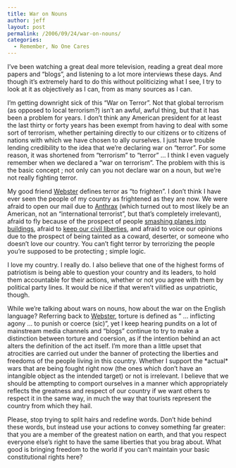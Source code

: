 ```yaml
---
title: War on Nouns
author: jeff
layout: post
permalink: /2006/09/24/war-on-nouns/
categories:
  - Remember, No One Cares
---
```


I’ve been watching a great deal more television, reading a great deal more papers and “blogs”, and listening to a lot more interviews these days. And though it’s extremely hard to do this without politicizing what I see, I try to look at it as objectively as I can, from as many sources as I can.

I’m getting downright sick of this “War on Terror”. Not that global terrorism (as opposed to local terrorism?) isn’t an awful, awful thing, but that it has been a problem for years. I don’t think any American president for at least the last thirty or forty years has been exempt from having to deal with some sort of terrorism, whether pertaining directly to our citizens or to citizens of nations with which we have chosen to ally ourselves. I just have trouble lending credibility to the idea that we’re declaring war on “terror”. For some reason, it was shortened from “terrorism” to “terror” … I think I even vaguely remember when we declared a “war on terrorism”. The problem with this is the basic concept ; not only can you not declare war on a noun, but we’re not really fighting terror.

My good friend [Webster][1] defines terror as “to frighten”. I don’t think I have ever seen the people of my country as frightened as they are now. We were afraid to open our mail due to [Anthrax][2] (which turned out to most likely be an American, not an “international terrorist”, but that’s completely irrelevant), afraid to fly because of the prospect of people [smashing planes into buildings][3], afraid to [keep our civil liberties][4], and afraid to voice our opinions due to the prospect of being tainted as a coward, deserter, or someone who doesn’t love our country. You can’t fight terror by terrorizing the people you’re supposed to be protecting ; simple logic.

 [1]: http://www.m-w.com/dictionary/terror
 [2]: http://en.wikipedia.org/wiki/2001_anthrax_attack
 [3]: http://www.september11news.com/
 [4]: http://www.aclu.org/safefree/resources/17343res20031114.html

I love my country. I really do. I also believe that one of the highest forms of patriotism is being able to question your country and its leaders, to hold them accountable for their actions, whether or not you agree with them by political party lines. It would be nice if that weren’t vilified as unpatriotic, though.

While we’re talking about wars on nouns, how about the war on the English language? Referring back to [Webster][5], torture is defined as ” … inflicting agony … to punish or coerce (sic)”, yet I keep hearing pundits on a lot of mainstream media channels and “blogs” continue to try to make a distinction between torture and coersion, as if the intention behind an act alters the definition of the act itself. I’m more than a little upset that atrocities are carried out under the banner of protecting the liberties and freedoms of the people living in this country. Whether I support the \*actual\* wars that are being fought right now (the ones which don’t have an intangible object as the intended target) or not is irrelevant. I believe that we should be attempting to comport ourselves in a manner which appropriately reflects the greatness and respect of our country if we want others to respect it in the same way, in much the way that tourists represent the country from which they hail.

 [5]: http://www.m-w.com/definition/torture

Please, stop trying to split hairs and redefine words. Don’t hide behind these words, but instead use your actions to convey something far greater: that you are a member of the greatest nation on earth, and that you respect everyone else’s right to have the same liberties that you brag about. What good is bringing freedom to the world if you can’t maintain your basic constitutional rights here?
